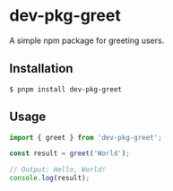 # dev-pkg-greet

A simple npm package for greeting users.

## Installation

```shell
$ pnpm install dev-pkg-greet
```

## Usage

```js
import { greet } from 'dev-pkg-greet';

const result = greet('World');

// Output: Hello, World!
console.log(result);
```
